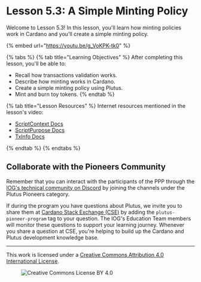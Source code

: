 # Lesson 5.3: A Simple Minting Policy

Welcome to Lesson 5.3! In this lesson, you'll learn how minting policies work in Cardano and you'll create a simple minting policy.

{% embed url="https://youtu.be/g_VoKPK-tk0" %}

{% tabs %}
{% tab title="Learning Objectives" %}
After completing this lesson, you'll be able to:

* Recall how transactions validation works.
* Describe how minting works in Cardano.
* Create a simple minting policy using Plutus.
* Mint and burn toy tokens.
{% endtab %}

{% tab title="Lesson Resources" %}
Internet resources mentioned in the lesson's video:

* [ScriptContext Docs](https://input-output-hk.github.io/plutus-apps/main/plutus-script-utils/html/Plutus-Script-Utils-V2-Contexts.html#t:ScriptContext)
* [ScriptPurpose Docs](https://input-output-hk.github.io/plutus-apps/main/plutus-script-utils/html/Plutus-Script-Utils-V2-Contexts.html#t:ScriptPurpose)
* [TxInfo Docs](https://input-output-hk.github.io/plutus-apps/main/plutus-script-utils/html/Plutus-Script-Utils-V2-Contexts.html#t:TxInfo)

{% endtab %}
{% endtabs %}

## Collaborate with the Pioneers Community

Remember that you can interact with the participants of the PPP through the [IOG's technical community on Discord](https://discord.gg/inputoutput) by joining the channels under the Plutus Pioneers category.

If during the program you have questions about Plutus, we invite you to share them at [Cardano Stack Exchange (CSE)](https://cardano.stackexchange.com/) by adding the `plutus-pioneer-program` tag to your question. The IOG's Education Team members will monitor these questions to support your learning journey. Whenever you share a question at CSE, you're helping to build up the Cardano and Plutus development knowledge base.

---

This work is licensed under a [Creative Commons Attribution 4.0 International License](http://creativecommons.org/licenses/by/4.0/).

<figure><img src="https://i.creativecommons.org/l/by/4.0/88x31.png" alt="Creative Commons License BY 4.0"></figure>
